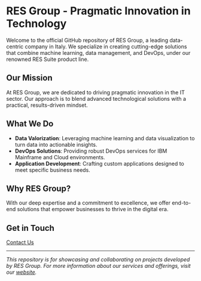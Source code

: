 # RES Group - Pragmatic Innovation in Technology

Welcome to the official GitHub repository of RES Group, a leading data-centric company in Italy. We specialize in creating cutting-edge solutions that combine machine learning, data management, and DevOps, under our renowned RES Suite product line.

## Our Mission
At RES Group, we are dedicated to driving pragmatic innovation in the IT sector. Our approach is to blend advanced technological solutions with a practical, results-driven mindset.

## What We Do
- **Data Valorization**: Leveraging machine learning and data visualization to turn data into actionable insights.
- **DevOps Solutions**: Providing robust DevOps services for IBM Mainframe and Cloud environments.
- **Application Development**: Crafting custom applications designed to meet specific business needs.

## Why RES Group?
With our deep expertise and a commitment to excellence, we offer end-to-end solutions that empower businesses to thrive in the digital era.

## Get in Touch
[Contact Us](https://www.res-group.eu/contatti/)

---

*This repository is for showcasing and collaborating on projects developed by RES Group. For more information about our services and offerings, visit our [website](https://www.res-group.eu).*
